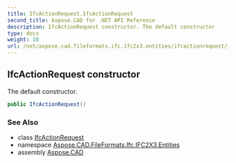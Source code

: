 ```yaml
---
title: IfcActionRequest.IfcActionRequest
second_title: Aspose.CAD for .NET API Reference
description: IfcActionRequest constructor. The default constructor
type: docs
weight: 10
url: /net/aspose.cad.fileformats.ifc.ifc2x3.entities/ifcactionrequest/ifcactionrequest/
---
```

## IfcActionRequest constructor

The default constructor.

```csharp
public IfcActionRequest()
```

### See Also

* class [IfcActionRequest](../)
* namespace [Aspose.CAD.FileFormats.Ifc.IFC2X3.Entities](../../ifcactionrequest/)
* assembly [Aspose.CAD](../../../)


